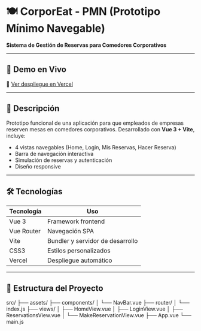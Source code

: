 # 🍽️ CorporEat - PMN (Prototipo Mínimo Navegable)  

**Sistema de Gestión de Reservas para Comedores Corporativos**  

---

## **🚀 Demo en Vivo**  
🔗 [Ver despliegue en Vercel](https://corpor-eat-pmn.vercel.app)  

---

## **📌 Descripción**  
Prototipo funcional de una aplicación para que empleados de empresas reserven mesas en comedores corporativos. Desarrollado con **Vue 3 + Vite**, incluye:  
- 4 vistas navegables (Home, Login, Mis Reservas, Hacer Reserva)  
- Barra de navegación interactiva  
- Simulación de reservas y autenticación  
- Diseño responsive  

---

## **🛠️ Tecnologías**  
| Tecnología | Uso |  
|------------|-----|  
| Vue 3 | Framework frontend |  
| Vue Router | Navegación SPA |  
| Vite | Bundler y servidor de desarrollo |  
| CSS3 | Estilos personalizados |  
| Vercel | Despliegue automático |  

---

## **📂 Estructura del Proyecto**  
src/
├── assets/
├── components/
│ └── NavBar.vue
├── router/
│ └── index.js
├── views/
│ ├── HomeView.vue
│ ├── LoginView.vue
│ ├── ReservationsView.vue
│ └── MakeReservationView.vue
├── App.vue
└── main.js